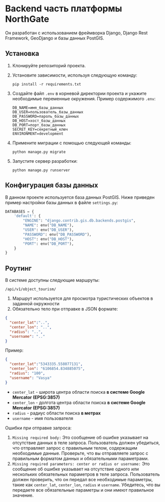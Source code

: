 # Backend часть платформы NorthGate

Он разработан с использованием фреймворка Django, Django Rest Framework, GeoDjango и базы данных PostGIS.

## Установка

1. Клонируйте репозиторий проекта.

2. Установите зависимости, используя следующую команду:
    ```shell
    pip install -r requirements.txt
    ```

3. Создайте файл `.env` в корневой директории проекта и укажите необходимые переменные окружения. Пример содержимого `.env`:

    ```plaintext
    DB_NAME=имя_базы_данных
    DB_USER=пользователь_базы_данных
    DB_PASSWORD=пароль_базы_данных
    DB_HOST=хост_базы_данных
    DB_PORT=порт_базы_данных
    SECRET_KEY=секретный_ключ
    ENVIRONMENT=development
    ```

4. Примените миграции с помощью следующей команды:
    ```shell
    python manage.py migrate
    ```

5. Запустите сервер разработки:
    ```shell
    python manage.py runserver
    ```

## Конфигурация базы данных

В данном проекте используется база данных PostGIS. Ниже приведен пример настройки базы данных в файле `settings.py`:

```python
DATABASES = {
    'default': {
        "ENGINE": "django.contrib.gis.db.backends.postgis",
        "NAME": env("DB_NAME"), 
        "USER": env("DB_USER"),
        "PASSWORD": env("DB_PASSWORD"),
        "HOST": env("DB_HOST"), 
        "PORT": env("DB_PORT"),
    }
}
```

## Роутинг

В системе доступны следующие маршруты:

```
/api/v1/object_tourism/
```
1. Маршрут используется для просмотра туристических объектов в заданной окружности
2. Обязательно тело при отправке в JSON формате:
```json
{
  "center_lat":"..", 
  "center_lon": "..", 
  "radius": "..", 
  "username": ".."
}
```
Пример:
```json
{
  "center_lat":"5343335.558077131", 
  "center_lon": "6106854.834885075", 
  "radius": "100", 
  "username": "Vasya"
}
```
- `center_lat` - широта центра области поиска **в системе Google Mercator (EPSG:3857)** 
- `center_lon` - долгота центра области поиска **в системе Google Mercator (EPSG:3857)** 
- `radius` - радиус области поиска **в метрах**
- `username` - имя пользователя

Ошибки при отправке запроса:
1. `Missing required body:` Это сообщение об ошибке указывает на отсутствие данных в теле запроса. Пользователь должен убедиться, что отправляет запрос с правильным телом, содержащим необходимые данные. Проверьте, что вы отправляете запрос с правильным форматом данных и обязательными параметрами. 
2. `Missing required parameters: center or radius or username:` Это сообщение об ошибке указывает на отсутствие одного или нескольких обязательных параметров в теле запроса. Пользователь должен проверить, что он передал все необходимые параметры, такие как `center_lat`, `center_lon`, `radius` и `username`. Убедитесь, что вы передаете все обязательные параметры и они имеют правильное значение.